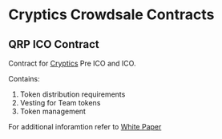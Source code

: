 # Cryptics Crowdsale Contracts

## QRP ICO Contract

Contract for [Cryptics](https://cryptics.tech) Pre ICO and ICO.

Contains:

1. Token distribution requirements
2. Vesting for Team tokens
3. Token management

For additional inforamtion refer to [White Paper](https://cryptics.tech/Whitepaper-Cryptics-EN.pdf)

